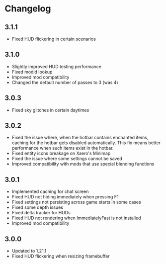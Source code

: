 # Changelog

## 3.1.1

- Fixed HUD flickering in certain scenarios

## 3.1.0

- Slightly improved HUD testing performance
- Fixed modid lookup
- Improved mod compatibility
- Changed the default number of passes to 3 (was 4)

## 3.0.3

- Fixed sky glitches in certain daytimes

## 3.0.2

- Fixed the issue where, when the hotbar contains enchanted items, caching for the hotbar gets disabled automatically. This fix means better performance when such items exist in the hotbar.
- Fixed entity icons breakage on Xaero's Minimap
- Fixed the issue where some settings cannot be saved
- Improved compatibility with mods that use special blending functions

## 3.0.1

- Implemented caching for chat screen
- Fixed HUD not hiding immediately when pressing F1
- Fixed settings not persisting across game starts in some cases
- Fixed some depth issues
- Fixed delta tracker for HUDs
- Fixed HUD not rendering when ImmediatelyFast is not installed
- Improved mod compatibility

## 3.0.0

- Updated to 1.21.1
- Fixed HUD flickering when resizing framebuffer